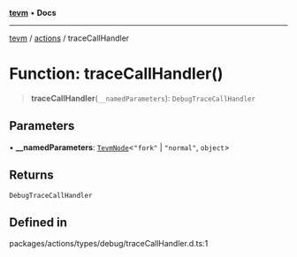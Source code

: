 [**tevm**](../../README.md) • **Docs**

***

[tevm](../../modules.md) / [actions](../README.md) / traceCallHandler

# Function: traceCallHandler()

> **traceCallHandler**(`__namedParameters`): `DebugTraceCallHandler`

## Parameters

• **\_\_namedParameters**: [`TevmNode`](../../index/type-aliases/TevmNode.md)\<`"fork"` \| `"normal"`, `object`\>

## Returns

`DebugTraceCallHandler`

## Defined in

packages/actions/types/debug/traceCallHandler.d.ts:1
